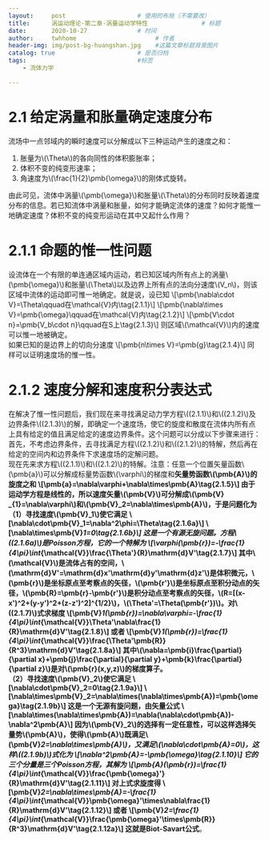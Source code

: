 ```yaml
---
layout:     post                    # 使用的布局（不需要改）
title:      涡运动理论-第二章-涡量运动学特性               # 标题 
date:       2020-10-27              # 时间
author:     twhhome                      # 作者
header-img: img/post-bg-huangshan.jpg    #这篇文章标题背景图片
catalog: true                       # 是否归档
tags:                               #标签
    - 流体力学

---
```


# 2.1 给定涡量和胀量确定速度分布
流场中一点邻域内的瞬时速度可以分解成以下三种运动产生的速度之和：<br>
1. 胀量为\\(\Theta\\)的各向同性的体积膨胀率；
2. 体积不变的纯变形速率；
3. 角速度为\\(\frac{1}{2}\pmb{\omega}\\)的刚体式旋转。

由此可见，流体中涡量\\(\pmb{\omega}\\)和胀量\\(\Theta\\)的分布同时反映着速度分布的信息。若已知流体中涡量和胀量，如何才能确定流体的速度？如何才能惟一地确定速度？体积不变的纯变形运动在其中又起什么作用？

# 2.1.1 命题的惟一性问题
设流体在一个有限的单连通区域内运动，若已知区域内所有点上的涡量\\(\pmb{\omega}\\)和胀量\\(\Theta\\)以及边界上所有点的法向分速度\\(V_n\\)，则该区域中流体的运动即可惟一地确定。就是说，设已知
\\[\pmb{\nabla\cdot V}=\Theta\qquad在\mathcal{V}内\tag{2.1.1}\\]
\\[\pmb{\nabla\times V}=\pmb{\omega}\qquad在\mathcal{V}内\tag{2.1.2}\\]
\\[\pmb{V\cdot n}=\pmb{V_b\cdot n}\qquad在S上\tag{2.1.3}\\]
则区域\\(\mathcal{V}\\)内的速度可以惟一地被确定。<br>
如果已知的是边界上的切向分速度
\\[\pmb{n\times V}=\pmb{g}\tag{2.1.4}\\]
同样可以证明速度场的惟一性。

# 2.1.2 速度分解和速度积分表达式
在解决了惟一性问题后，我们现在来寻找满足动力学方程\\((2.1.1)\\)和\\((2.1.2)\\)及边界条件\\((2.1.3)\\)的解，即确定一个速度场，使它的旋度和散度在流体内所有点上具有给定的值且满足给定的速度边界条件。这个问题可以分成以下步骤来进行：首先，不考虑边界条件，去寻找满足方程\\((2.1.2)\\)和\\((2.1.2)\\)的特解，然后再在给定的空间内和边界条件下求速度场的定解问题。<br>
现在先来求方程\\((2.1.1)\\)和\\((2.1.2)\\)的特解。注意：任意一个位置矢量函数\\(\pmb{a}\\)可以分解成标量势函数\\(\varphi\\)的梯度和**矢量势函数\\(\pmb{A}\\)**的旋度之和
\\[\pmb{a}=\nabla\varphi+\nabla\times\pmb{A}\tag{2.1.5}\\]
由于运动学方程是线性的，所以速度矢量\\(\pmb{V}\\)可分解成\\(\pmb{V} _{1}=\nabla\varphi\\)和\\(\pmb{V}_2=\nabla\times\pmb{A}\\)，于是问题化为<br>
（1）寻找速度\\(\pmb{V}_1\\)使它满足
\\[\nabla\cdot\pmb{V}_1=\nabla^2\phi=\Theta\tag{2.1.6a}\\]
\\[\nabla\times\pmb{V}_1=0\tag{2.1.6b}\\]
这是一个有源无旋问题。方程\\((2.1.6a)\\)是Poisson方程，它的一个特解为
\\[\varphi(\pmb{r})=-\frac{1}{4\pi}\int_{\mathcal{V}}\frac{\Theta'}{R}\mathrm{d}V'\tag{2.1.7}\\]
其中\\(\mathcal{V}\\)是流体占有的空间，\\(\mathrm{d}V'=\mathrm{d}x'\mathrm{d}y'\mathrm{d}z'\\)是体积微元，\\(\pmb{r}\\)是坐标原点至考察点的矢径，\\(\pmb{r'}\\)是坐标原点至积分动点的矢径，\\(\pmb{R}=\pmb{r}-\pmb{r'}\\)是积分动点至考察点的矢径，\\(R=[(x-x')^2+(y-y')^2+(z-z')^2]^{1/2}\\)，\\(\Theta'=\Theta(\pmb{r'})\\)。对\\((2.1.7)\\)式求梯度
\\[\pmb{V}_1(\pmb{r})=\nabla\varphi=-\frac{1}{4\pi}\int_{\mathcal{V}}\Theta'\nabla\frac{1}{R}\mathrm{d}V'\tag{2.1.8}\\]
或者
\\[\pmb{V}_1(\pmb{r})=\frac{1}{4\pi}\int_{\mathcal{V}}\frac{\Theta'\pmb{R}}{R^3}\mathrm{d}V'\tag{2.1.8a}\\]
其中\\(\nabla=\pmb{i}\frac{\partial}{\partial x}+\pmb{j}\frac{\partial}{\partial y}+\pmb{k}\frac{\partial}{\partial z}\\)是对\\(\pmb{r}(x,y,z)\\)的梯度算子。<br>
（2）寻找速度\\(\pmb{V}_2\\)使它满足
\\[\nabla\cdot\pmb{V}_2=0\tag{2.1.9a}\\]
\\[\nabla\times\pmb{V}_2=\nabla\times\(\nabla\times\pmb{A})=\pmb{\omega}\tag{2.1.9b}\\]
这是一个无源有旋问题，由矢量公式
\\[\nabla\times\(\nabla\times\pmb{A})=\nabla(\nabla\cdot\pmb{A})-\nabla^2\pmb{A}\\]
因为\\(\pmb{V}_2\\)的选择有一定任意性，可以这样选择矢量势\\(\pmb{A}\\)，使得\\(\pmb{A}\\)既满足\\(\pmb{V}_2=\nabla\times\pmb{A}\\)，又满足\\(\nabla\cdot\pmb{A}=0\\)，这样\\((2.1.9b)\\)式化为
\\[\nabla^2\pmb{A}=-\pmb{\omega}\tag{2.1.10}\\]
它的三个分量是三个Poisson方程，其解为
\\[\pmb{A}(\pmb{r})=\frac{1}{4\pi}\int_{\mathcal{V}}\frac{\pmb{\omega}'}{R}\mathrm{d}V'\tag{2.1.11}\\]
对上式求旋度得
\\[\pmb{V}_2=\nabla\times\pmb{A}=-\frac{1}{4\pi}\int_{\mathcal{V}}\pmb{\omega}'\times\nabla\frac{1}{R}\mathrm{d}V'\tag{2.1.12}\\]
或者
\\[\pmb{V}_2=\frac{1}{4\pi}\int_{\mathcal{V}}\frac{\pmb{\omega}'\times\pmb{R}}{R^3}\mathrm{d}V'\tag{2.1.12a}\\]
这就是**Biot-Savart公式**。
